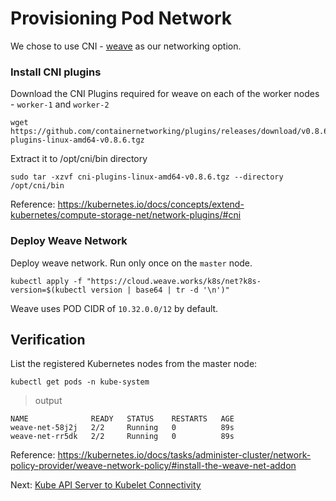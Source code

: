 # Provisioning Pod Network

We chose to use CNI - [weave](https://www.weave.works/docs/net/latest/kubernetes/kube-addon/) as our networking option.

### Install CNI plugins

Download the CNI Plugins required for weave on each of the worker nodes - `worker-1` and `worker-2`

```
wget  https://github.com/containernetworking/plugins/releases/download/v0.8.6/cni-plugins-linux-amd64-v0.8.6.tgz
```

Extract it to /opt/cni/bin directory

```
sudo tar -xzvf cni-plugins-linux-amd64-v0.8.6.tgz --directory /opt/cni/bin
```

Reference: https://kubernetes.io/docs/concepts/extend-kubernetes/compute-storage-net/network-plugins/#cni

### Deploy Weave Network

Deploy weave network. Run only once on the `master` node.

```
kubectl apply -f "https://cloud.weave.works/k8s/net?k8s-version=$(kubectl version | base64 | tr -d '\n')"
```

Weave uses POD CIDR of `10.32.0.0/12` by default.

## Verification

List the registered Kubernetes nodes from the master node:

```
kubectl get pods -n kube-system
```

> output

```
NAME              READY   STATUS    RESTARTS   AGE
weave-net-58j2j   2/2     Running   0          89s
weave-net-rr5dk   2/2     Running   0          89s
```

Reference: https://kubernetes.io/docs/tasks/administer-cluster/network-policy-provider/weave-network-policy/#install-the-weave-net-addon

Next: [Kube API Server to Kubelet Connectivity](13-kube-apiserver-to-kubelet.md)

